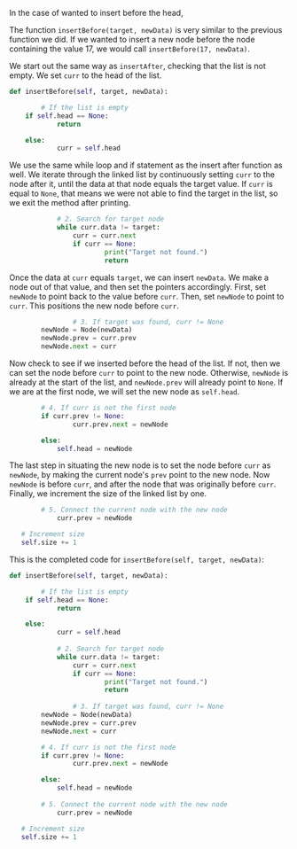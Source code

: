 <!--title={Inserting Items Before another Item - Explain}--> 

<!--badges={Algorithms:4,Python:2}-->

<!--concepts={Inserting Into a Linked List}-->

In the case of wanted to insert before the head, 

The function `insertBefore(target, newData)` is very similar to the previous function we did. If we wanted to insert a new node before the node containing the value 17, we would call `insertBefore(17, newData)`.

We start out the same way as `insertAfter`, checking that the list is not empty. We set `curr` to the head of the list. 

```python
def insertBefore(self, target, newData):

		# If the list is empty
  	if self.head == None:
    		return

  	else:
    		curr = self.head
```

We use the same while loop and if statement as the insert after function as well. We iterate through the linked list by continuously setting `curr` to the node after it, until the data at that node equals the target value. If `curr` is equal to `None`, that means we were not able to find the target in the list, so we exit the method after printing. 

```python
    		# 2. Search for target node
    		while curr.data != target:
      			curr = curr.next
      			if curr == None:
        				print("Target not found.")
        				return
```

Once the data at `curr` equals `target`, we can insert `newData`. We make a node out of that value, and then set the pointers accordingly. First, set `newNode` to point back to the value before `curr`. Then, set `newNode` to point to `curr`. This positions the new node before `curr`. 

```python
				# 3. If target was found, curr != None
      	newNode = Node(newData)
      	newNode.prev = curr.prev
      	newNode.next = curr
```

Now check to see if we inserted before the head of the list. If not, then we can set the node before `curr` to point to the new node. Otherwise, `newNode` is already at the start of the list, and `newNode.prev` will already point to `None`. If we are at the first node, we will set the new node as `self.head`.

```python
      	# 4. If curr is not the first node
      	if curr.prev != None:
        		curr.prev.next = newNode

        else:
          	self.head = newNode
```

The last step in situating the new node is to set the node before `curr` as `newNode`, by making the current node's `prev` point to the new node. Now `newNode` is before `curr`, and after the node that was originally before `curr`.  Finally, we increment the size of the linked list by one. 

```python
        # 5. Connect the current node with the new node
     		curr.prev = newNode

   # Increment size
   self.size += 1
```

This is the completed code for `insertBefore(self, target, newData)`:

```python
def insertBefore(self, target, newData):

		# If the list is empty
  	if self.head == None:
    		return

  	else:
    		curr = self.head
        
    		# 2. Search for target node
    		while curr.data != target:
      			curr = curr.next
      			if curr == None:
        				print("Target not found.")
        				return
              
				# 3. If target was found, curr != None
      	newNode = Node(newData)
      	newNode.prev = curr.prev
      	newNode.next = curr

      	# 4. If curr is not the first node
      	if curr.prev != None:
        		curr.prev.next = newNode

        else:
          	self.head = newNode
				
        # 5. Connect the current node with the new node
     		curr.prev = newNode

   # Increment size
   self.size += 1
```

